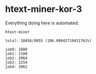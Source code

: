 # htext-miner-kor-3

Everything doing here is automated.

```
htext-miner

total: 10456/9855 (106.09842719431761%)

job0: 1888
job1: 2188
job2: 2064
job3: 2254
job4: 2062
```